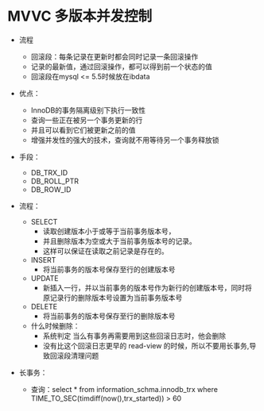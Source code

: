 # MVVC 多版本并发控制

- 流程
  - 回滚段：每条记录在更新时都会同时记录一条回滚操作
  - 记录的最新值，通过回滚操作，都可以得到前一个状态的值
  - 回滚段在mysql <= 5.5时候放在ibdata

- 优点：
  - InnoDB的事务隔离级别下执行一致性
  - 查询一些正在被另一个事务更新的行
  - 并且可以看到它们被更新之前的值
  - 增强并发性的强大的技术，查询就不用等待另一个事务释放锁

- 手段：
  - DB_TRX_ID
  - DB_ROLL_PTR
  - DB_ROW_ID

- 流程：
  - SELECT
    - 读取创建版本小于或等于当前事务版本号，
    - 并且删除版本为空或大于当前事务版本号的记录。
    - 这样可以保证在读取之前记录是存在的。
   - INSERT
     - 将当前事务的版本号保存至行的创建版本号
   - UPDATE
     - 新插入一行，并以当前事务的版本号作为新行的创建版本号，同时将原记录行的删除版本号设置为当前事务版本号
   - DELETE
     - 将当前事务的版本号保存至行的删除版本号
  - 什么时候删除：
    - 系统判定 当么有事务再需要用到这些回滚日志时，他会删除
    - 没有比这个回滚日志更早的 read-view 的时候，所以不要用长事务,导致回滚段清理问题

- 长事务：
  - 查询：select * from information_schma.innodb_trx where TIME_TO_SEC(timdiff(now(),trx_started)) > 60
